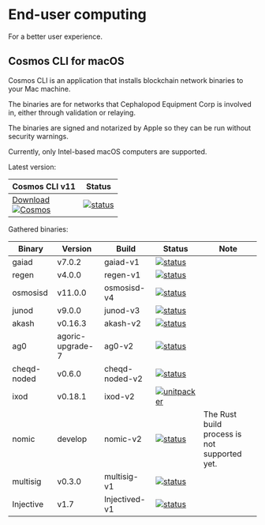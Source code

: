 # End-user computing
For a better user experience.

## Cosmos CLI for macOS
Cosmos CLI is an application that installs blockchain network binaries to your Mac machine.

The binaries are for networks that Cephalopod Equipment Corp is involved in, either through validation
or relaying.

The binaries are signed and notarized by Apple so they can be run without security warnings.

Currently, only Intel-based macOS computers are supported.

Latest version:

| Cosmos CLI v11                                                                                                                                                                                                                                       | Status |
|-----------------------------------------------------------------------------------------------------------------------------------------------------------------------------------------------------------------------------------------------------|--------|
| [Download<br>![Cosmos](https://external-content.duckduckgo.com/iu/?u=https%3A%2F%2Fcryptopedia.gr%2Fwp-content%2Fuploads%2FCosmos_avatar-192x192.jpg&f=1&nofb=1)](https://github.com/informalsystems/euc/releases/download/cosmos-v11/cosmos-v11.pkg) | [![status](https://github.com/informalsystems/euc/actions/workflows/appreleaser.yml/badge.svg)](https://github.com/informalsystems/euc/actions/workflows/appreleaser.yml) |


Gathered binaries:

| Binary      | Version          | Build          | Status                                                                                                                                                                                        | Note |
|-------------|------------------|----------------|-----------------------------------------------------------------------------------------------------------------------------------------------------------------------------------------------|--|
| gaiad       | v7.0.2           | gaiad-v1       | [![status](https://github.com/informalsystems/euc/actions/workflows/unitpacker.yml/badge.svg?branch=gaiad-v1)](https://github.com/informalsystems/euc/actions/workflows/unitpacker.yml)       |  |
| regen       | v4.0.0           | regen-v1       | [![status](https://github.com/informalsystems/euc/actions/workflows/unitpacker.yml/badge.svg?branch=regen-v1)](https://github.com/informalsystems/euc/actions/workflows/unitpacker.yml)       |  |
| osmosisd    | v11.0.0          | osmosisd-v4    | [![status](https://github.com/informalsystems/euc/actions/workflows/unitpacker.yml/badge.svg?branch=osmosisd-v4)](https://github.com/informalsystems/euc/actions/workflows/unitpacker.yml)    |  |
| junod       | v9.0.0           | junod-v3       | [![status](https://github.com/informalsystems/euc/actions/workflows/unitpacker.yml/badge.svg?branch=junod-v3)](https://github.com/informalsystems/euc/actions/workflows/unitpacker.yml)       |  |
| akash       | v0.16.3          | akash-v2       | [![status](https://github.com/informalsystems/euc/actions/workflows/unitpacker.yml/badge.svg?branch=akash-v2)](https://github.com/informalsystems/euc/actions/workflows/unitpacker.yml)       |  |
| ag0         | agoric-upgrade-7 | ag0-v2         | [![status](https://github.com/informalsystems/euc/actions/workflows/unitpacker.yml/badge.svg?branch=ag0-v2)](https://github.com/informalsystems/euc/actions/workflows/unitpacker.yml)         |  |
| cheqd-noded | v0.6.0           | cheqd-noded-v2 | [![status](https://github.com/informalsystems/euc/actions/workflows/unitpacker.yml/badge.svg?branch=cheqd-noded-v2)](https://github.com/informalsystems/euc/actions/workflows/unitpacker.yml) |  |
| ixod        | v0.18.1          | ixod-v2        | [![unitpacker](https://github.com/informalsystems/euc/actions/workflows/unitpacker.yml/badge.svg?branch=ixod-v2)](https://github.com/informalsystems/euc/actions/workflows/unitpacker.yml)    |  |
| nomic       | develop          | nomic-v2       | [![status](https://github.com/informalsystems/euc/actions/workflows/unitpacker.yml/badge.svg?branch=nomic-v2)](https://github.com/informalsystems/euc/actions/workflows/unitpacker.yml)       | The Rust build process is not supported yet. |
| multisig     | v0.3.0          | multisig-v1    | [![status](https://github.com/informalsystems/euc/actions/workflows/unitpacker-go.yml/badge.svg?branch=multisig-v1)](https://github.com/informalsystems/euc/actions/workflows/unitpacker-go.yml)  |  |
| Injective     | v1.7            | Injectived-v1  | [![status](https://github.com/informalsystems/euc/actions/workflows/unitpacker-go.yml/badge.svg?branch=injectivd-v1)](https://github.com/informalsystems/euc/actions/workflows/unitpacker-go.yml)  |  |